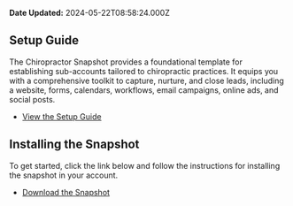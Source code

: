 **Date Updated:** 2024-05-22T08:58:24.000Z

## Setup Guide

The Chiropractor Snapshot provides a foundational template for establishing sub-accounts tailored to chiropractic practices. It equips you with a comprehensive toolkit to capture, nurture, and close leads, including a website, forms, calendars, workflows, email campaigns, online ads, and social posts.

* [View the Setup Guide](https://playbooks.gohighlevel.com/chiropractor)

  
## Installing the Snapshot

To get started, click the link below and follow the instructions for installing the snapshot in your account.

* [Download the Snapshot](https://affiliates.gohighlevel.com/?fp%5Fref=ghl-main&share=QLHHKGZNE9zcNW6ieQGd)